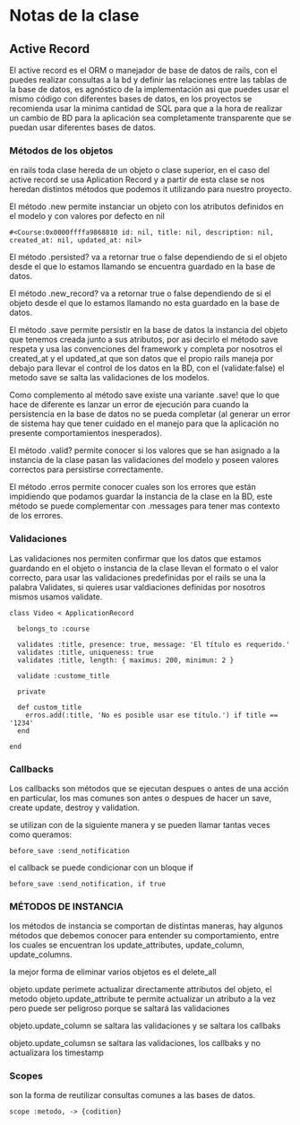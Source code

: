 # Notas de la clase

## Active Record

  El active record es el ORM o manejador de base de datos de rails, con el puedes realizar consultas a la bd y definir las relaciones entre
  las tablas de la base de datos, es agnóstico de la implementación asi que puedes usar el mismo código con diferentes bases de datos,
  en los proyectos se recomienda usar la minima cantidad de SQL para que a la hora de realizar un cambio de BD para la aplicación sea completamente
  transparente que se puedan usar diferentes bases de datos.

### Métodos de los objetos
  en rails toda clase hereda de un objeto o clase superior, en el caso del active record se usa Aplication Record y a partir de esta clase se nos heredan
  distintos métodos que podemos it utilizando para nuestro proyecto.

  El método .new permite instanciar un objeto con los atributos definidos en el modelo y con valores por defecto en nil

  `#<Course:0x0000ffffa9868810 id: nil, title: nil, description: nil, created_at: nil, updated_at: nil>`

  El método .persisted? va a retornar true o false dependiendo de si el objeto desde el que lo estamos llamando se encuentra guardado en la base de datos.

  El método .new_record? va a retornar true o false dependiendo de si el objeto desde el que lo estamos llamando no esta guardado en la base de datos.

  El método .save permite persistir en la base de datos la instancia del objeto que tenemos creada junto a sus atributos, por asi decirlo el método save
  respeta y usa las convenciones del framework y completa por nosotros el created_at y el updated_at que son datos que el propio rails maneja por debajo
  para llevar el control de los datos en la BD, con el (validate:false) el metodo save se salta las validaciones de los modelos.

  Como complemento al método save existe una variante .save! que lo que hace de diferente es lanzar un error de ejecución para cuando la persistencia en la base de datos no se pueda completar (al generar un error de sistema hay que tener cuidado en el manejo para que la aplicación no presente comportamientos inesperados).

  El método .valid? permite conocer si los valores que se han asignado a la instancia de la clase pasan las validaciones del modelo y poseen valores correctos para persistirse correctamente.

  El método .erros permite conocer cuales son los errores que están impidiendo que podamos guardar la instancia de la clase en la BD, este método se puede complementar con .messages para tener mas contexto de los errores.

### Validaciones

  Las validaciones nos permiten confirmar que los datos que estamos guardando en el objeto o instancia de la clase llevan el formato o el valor correcto,
  para usar las validaciones predefinidas por el rails se una la palabra Validates, si quieres usar valdiaciones definidas por nosotros mismos usamos validate.

  ``` [ruby]
  class Video < ApplicationRecord

    belongs_to :course

    validates :title, presence: true, message: 'El título es requerido.'
    validates :title, uniqueness: true
    validates :title, length: { maximus: 200, minimun: 2 }

    validate :custome_title
    
    private

    def custom_title
      erros.add(:title, 'No es posible usar ese título.') if title == '1234'
    end

  end
  ```

### Callbacks

  Los callbacks son métodos que se ejecutan despues o antes de una acción en particular, los mas comunes son antes o despues de hacer un save, create
  update, destroy y validation.

  se utilizan con de la siguiente manera y se pueden llamar tantas veces como queramos:

  `before_save :send_notification`

  el callback se puede condicionar con un bloque if 

  `before_save :send_notification, if true`

### MÉTODOS DE INSTANCIA

  los métodos de instancia se comportan de distintas maneras, hay algunos métodos que debemos conocer para entender su comportamiento, entre los cuales se encuentran los update_attributes, update_column, update_columns.

  la mejor forma de eliminar varios objetos es el delete_all

  objeto.update perimete actualizar directamente attributos del objeto, el metodo objeto.update_attribute te permite actualizar un atributo a la vez pero puede ser peligroso porque se saltará las validaciones

  objeto.update_column se saltara las validaciones y se saltara los callbaks

  objeto.update_columsn se saltara las validaciones, los callbaks y no actualizara los timestamp

### Scopes

  son la forma de reutilizar consultas comunes a las bases de datos.

  `scope :metodo, -> {codition}`
